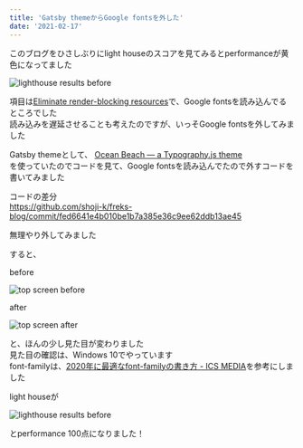 ```yaml
---
title: 'Gatsby themeからGoogle fontsを外した'
date: '2021-02-17'
---
```


このブログをひさしぶりにlight houseのスコアを見てみるとperformanceが黄色になってました  

![lighthouse results before](/remove-google-fonts-from-gatsby-theme/lighthouse-before.webp)

項目は[Eliminate render-blocking resources](https://web.dev/render-blocking-resources/?utm_source=lighthouse&utm_medium=devtools)で、Google fontsを読み込んでるところでした  
読み込みを遅延させることも考えたのですが、いっそGoogle fontsを外してみました  

Gatsby themeとして、
[Ocean Beach — a Typography.js theme](https://github.com/KyleAMathews/typography.js/tree/master/packages/typography-theme-ocean-beach)  
を使っていたのでコードを見て、Google fontsを読み込んでたので外すコードを書いてみました

コードの差分  
https://github.com/shoji-k/freks-blog/commit/fed6641e4b010be1b7a385e36c9ee62ddb13ae45  

無理やり外してみました

すると、

before  

![top screen before](/remove-google-fonts-from-gatsby-theme/top-before.webp)

after  

![top screen after](/remove-google-fonts-from-gatsby-theme/top-after.webp)


と、ほんの少し見た目が変わりました    
見た目の確認は、Windows 10でやっています  
font-familyは、[2020年に最適なfont\-familyの書き方 \- ICS MEDIA](https://ics.media/entry/200317/)を参考にしました  

light houseが

![lighthouse results before](/remove-google-fonts-from-gatsby-theme/lighthouse-after.webp)

とperformance 100点になりました！
